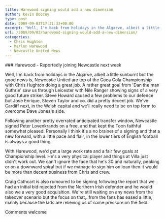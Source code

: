 ```yaml
---
title: Harewood signing would add a new dimension
author: Kevin Doocey
type: post
date: 2009-09-03T17:31:33+00:00
excerpt: "Well, I'm back from holidays in the Algarve, albeit a little sunburnt but the good news is, Newcastle United are .."
url: /2009/09/03/harewood-signing-would-add-a-new-dimension/
categories:
  - Chris Hughton
  - Marlon Harewood
  - Newcastle United News
---
```

### Harewood - Reportedly joining Newcastle next week

Well, I'm back from holidays in the Algarve, albeit a little sunburnt but the good news is, Newcastle United are top of the Coca Cola Championship with Chris Hughton doing a great job. A rather great goal from 'Dan the man Guthrie' saw us through Leicester with Nile Ranger showing signs of a very good future striker. Steve Howard caused a few problems to our defence but  Jose Enrique, Steven Taylor and co. did a pretty decent job. We've Cardiff next, in the Welsh capital and we'll really need to be on top form to overcome Dave Jones's side.

Following another pretty overrated anticipated transfer window, Newcastle signed Peter Lovenkrands on a free, and that kept the Toon faithful somewhat pleased. Personally I think it's a no brainer of a signing and that a new forward, with a little pace and flair, in the lower tiers of English football is always a good thing.

With Harewood, we'd get a large work rate and a fair few goals at Championship level. He's a very physical player and things at Villa just didn't work out. We can't ignore the face that he's 30 and naturally, peaking or on a downward spiral but if we manage to sign him on loan then it would be more than decent business from Chris and crew.

Craig Cathcart is also rumoured to be signing following the report that we had an initial bid rejected from the Northern Irish defender and he would also we a very good acquisition. We're still waiting on any news from the takeover scenario but the focus on that,. from the fans has eased a little, mainly because the lads are relieving us of some pressure on the field.

Comments welcome
